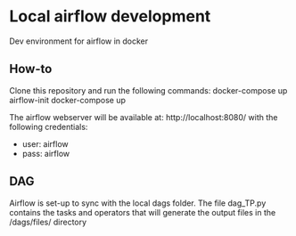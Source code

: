 # Local airflow development
Dev environment for airflow in docker

## How-to
Clone this repository and run the following commands:
docker-compose up airflow-init
docker-compose up

The airflow webserver will be available at: http://localhost:8080/
with the following credentials:
- user: airflow
- pass: airflow

## DAG
Airflow is set-up to sync with the local dags folder. The file dag_TP.py contains the tasks and operators that will generate the output files in the /dags/files/ directory
